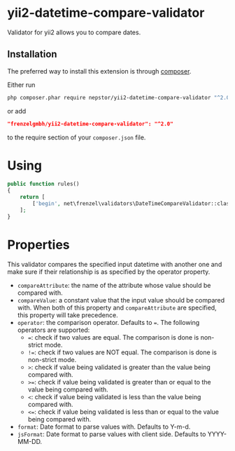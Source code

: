 yii2-datetime-compare-validator
===============================
Validator for yii2 allows you to compare dates.

Installation
------------
The preferred way to install this extension is through [composer](http://getcomposer.org/download/).

Either run
```sh
php composer.phar require nepstor/yii2-datetime-compare-validator "^2.0"
```
or add
```json
"frenzelgmbh/yii2-datetime-compare-validator": "^2.0"
```
to the require section of your `composer.json` file.

Using
===============================
```php
public function rules()
{
    return [
        ['begin', net\frenzel\validators\DateTimeCompareValidator::className(), 'compareAttribute' => 'end', 'format' => 'Y-m-d', 'operator' => '>=']
    ];
}
```

Properties
===============================
This validator compares the specified input datetime with another one and make sure if their relationship is as specified by the operator property.

- `compareAttribute`: the name of the attribute whose value should be compared with.
- `compareValue`: a constant value that the input value should be compared with. When both of this property and `compareAttribute` are specified, this property will take precedence.
- `operator`: the comparison operator. Defaults to `=`. The following operators are supported:
     * `=`: check if two values are equal. The comparison is done is non-strict mode.
     * `!=`: check if two values are NOT equal. The comparison is done is non-strict mode.
     * `>`: check if value being validated is greater than the value being compared with.
     * `>=`: check if value being validated is greater than or equal to the value being compared with.
     * `<`: check if value being validated is less than the value being compared with.
     * `<=`: check if value being validated is less than or equal to the value being compared with.
- `format`: Date format to parse values with. Defaults to Y-m-d.
- `jsFormat`: Date format to parse values with client side. Defaults to YYYY-MM-DD.
